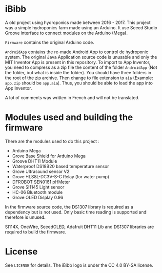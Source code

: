 # iBibb
A old project using hydroponics made between 2016 - 2017.
This project was a simple hydroponics farm made using an Arduino.
It use Seeed Studio Groove interface to connect modules on the Arduino (Mega).

`Firmware` contains the original Arduino code.

`AndroidApp` contains the re-made Android App to control de hydroponic system. 
The original Java Application source code is unusable and only the MIT Inventor App is present in this repository. To import to App Inventor, you need to compress as a zip file the content of the folder `AndroidApp` (Not the folder, but what is inside the folder). You should have three folders in the root of the zip archive. Then change to file extension to `aia` (Example: `app.zip` should be `app.aia`). Thus, you should be able to load the app into App Inventor.

A lot of comments was written in French and will not be translated.

# Modules used and building the firmware

There are the modules used to do this project :
* Arduino Mega
* Grove Base Shield for Arduino Mega 
* Groove DHT11 Module
* Waterproof DS18B20 based temperature sensor
* Grove Ultrasound sensor V2
* Grove HLS8L-DC3V-S-C Relay (for water pump)
* DFROBOT SEN0161 pHMeter
* Grove SI1145 Light sensor
* HC-06 Bluetooth module
* Grove OLED Display 0.96

In the firmware source code, the DS1307 library is required as a dependency but is not used.
Only basic time reading is supported and therefore is unused.

SI114X, OneWire, SeeedOLED, Adafruit DHT11 Lib and DS1307 libraries are required to build the firmware.

# License
See `LICENSE` for details.
The iBibb logo is under the CC 4.0 BY-SA license.
